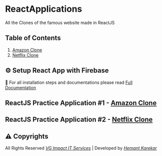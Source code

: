 # ReactApplications
All the Clones of the famous website made in ReactJS

## Table of Contents

1. [Amazon Clone](/amazon-clone)
2. [Netflix Clone](/netflix-clone)

## :gear: Setup React App with Firebase

🔹 For all installation steps and documentations please read [Full Documentation](https://github.com/HemantKarekar/ReactApplications/wiki)

## ReactJS Practice Application #1 - [Amazon Clone](/amazon-clone)

## ReactJS Practice Application #2 - [Netflix Clone](/netflix-clone)

## :warning: Copyrights
All Rights Reserved [_VG Impact IT Services_](http://vgimpact.com) | Developed by [_Hemant Karekar_](https://github.com/HemantKarekar)
